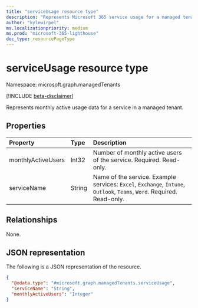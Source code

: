 ```yaml
---
title: "serviceUsage resource type"
description: "Represents Microsoft 365 service usage for a managed tenant."
author: "kylewirpel"
ms.localizationpriority: medium
ms.prod: "microsoft-365-lighthouse"
doc_type: resourcePageType
---
```


# serviceUsage resource type

Namespace: microsoft.graph.managedTenants

[!INCLUDE [beta-disclaimer](../../includes/beta-disclaimer.md)]

Represents monthly active usage data for a service in a managed tenant.

## Properties
|Property|Type|Description|
|:---|:---|:---|
|monthlyActiveUsers|Int32|Number of monthly active users of the service. Required. Read-only.|
|serviceName|String|Name of the service. Example services: `Excel`, `Exchange`, `Intune`, `Outlook`, `Teams`, `Word`. Required. Read-only.|

## Relationships
None.

## JSON representation
The following is a JSON representation of the resource.
<!-- {
  "blockType": "resource",
  "@odata.type": "microsoft.graph.managedTenants.serviceUsage"
}
-->
``` json
{
  "@odata.type": "#microsoft.graph.managedTenants.serviceUsage",
  "serviceName": "String",
  "monthlyActiveUsers": "Integer"
}
```

